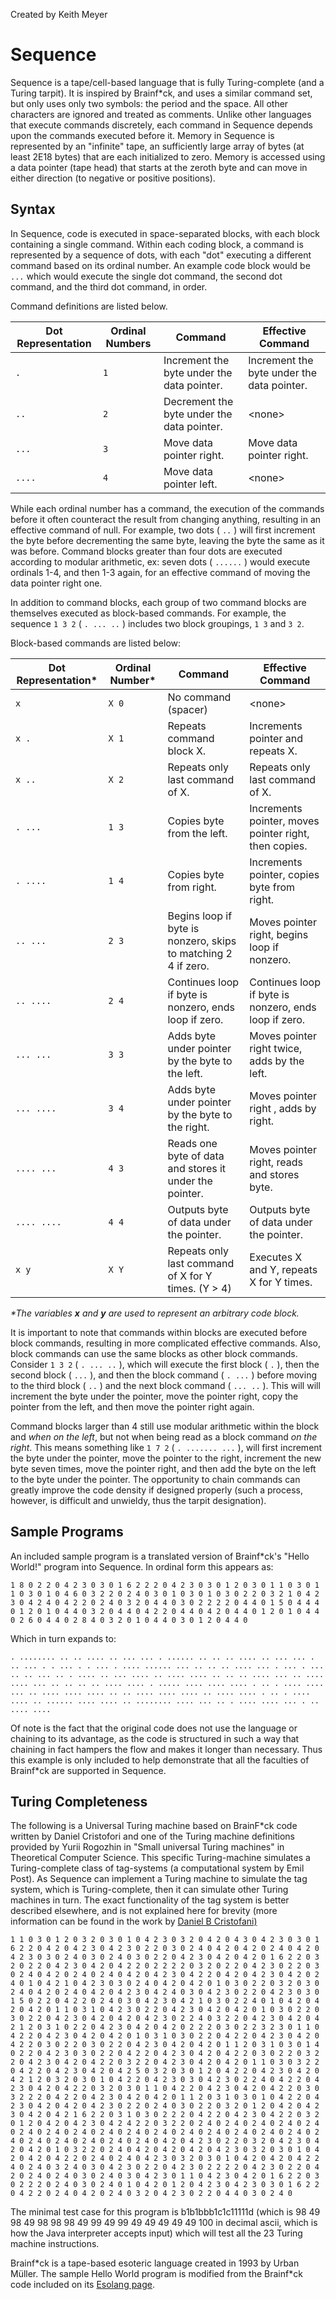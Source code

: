 Created by Keith Meyer

# Sequence

Sequence is a tape/cell-based language that is fully Turing-complete (and a Turing tarpit). It is inspired by Brainf\*ck, and uses a similar command set, but only uses only two symbols: the period and the space. All other characters are ignored and treated as comments. Unlike other languages that execute commands discretely, each command in Sequence depends upon the commands executed before it. Memory in Sequence is represented by an &quot;infinite&quot; tape, an sufficiently large array of bytes (at least 2E18 bytes) that are each initialized to zero. Memory is accessed using a data pointer (tape head) that starts at the zeroth byte and can move in either direction (to negative or positive positions).

## Syntax

In Sequence, code is executed in space-separated blocks, with each block containing a single command. Within each coding block, a command is represented by a sequence of dots, with each &quot;dot&quot; executing a different command based on its ordinal number. An example code block would be `...` which would execute the single dot command, the second dot command, and the third dot command, in order.

Command definitions are listed below.

| **Dot Representation** | **Ordinal Numbers** | **Command** | **Effective Command** |
| --- | --- | --- | --- |
| `.` | `1` | Increment the byte under the data pointer. | Increment the byte under the data pointer. |
| `..` | `2` | Decrement the byte under the data pointer. | \<none\> |
| `...` | `3` | Move data pointer right. | Move data pointer right. |
| `....` | `4` | Move data pointer left. | \<none\> |

While each ordinal number has a command, the execution of the commands before it often counteract the result from changing anything, resulting in an effective command of null. For example, two dots ( `..` ) will first increment the byte before decrementing the same byte, leaving the byte the same as it was before. Command blocks greater than four dots are executed according to modular arithmetic, ex: seven dots ( `......` ) would execute ordinals 1-4, and then 1-3 again, for an effective command of moving the data pointer right one.

In addition to command blocks, each group of two command blocks are themselves executed as block-based commands. For example, the sequence `1 3 2` ( `. ... ..` ) includes two block groupings, `1 3` and `3 2`.

Block-based commands are listed below:

| **Dot Representation\*** | **Ordinal Number\*** | **Command** | **Effective Command** |
| --- | --- | --- | --- |
| `x ` | `X 0` | No command (spacer) | \<none\> |
| `x .` | `X 1` | Repeats command block X. | Increments pointer and repeats X. |
| `x ..` | `X 2` | Repeats only last command of X. | Repeats only last command of X. |
| `. ...` | `1 3` | Copies byte from the left. | Increments pointer, moves pointer right, then copies. |
| `. ....` | `1 4` | Copies byte from right. | Increments pointer, copies byte from right. |
| `.. ...` | `2 3` | Begins loop if byte is nonzero, skips to matching 2 4 if zero. | Moves pointer right, begins loop if nonzero. |
| `.. ....` | `2 4` | Continues loop if byte is nonzero, ends loop if zero. | Continues loop if byte is nonzero, ends loop if zero. |
| `... ...` | `3 3` | Adds byte under pointer by the byte to the left. | Moves pointer right twice, adds by the left. |
| `... ....` | `3 4` | Adds byte under pointer by the byte to the right. | Moves pointer right , adds by right. |
| `.... ...` | `4 3` | Reads one byte of data and stores it under the pointer. | Moves pointer right, reads and stores byte. |
| `.... ....` | `4 4` | Outputs byte of data under the pointer. | Outputs byte of data under the pointer. |
| `x y` | `X Y` | Repeats only last command of X for Y times. (Y \> 4) | Executes X and Y, repeats X for Y times. |

_\*The variables_ _**x**_ _and_ _**y**_ _are used to represent an arbitrary code block._

It is important to note that commands within blocks are executed before block commands, resulting in more complicated effective commands. Also, block commands can use the same blocks as other block commands. Consider `1 3 2` ( `. ... ..` ), which will execute the first block ( `.` ), then the second block ( `...` ), and then the block command ( `. ...` ) before moving to the third block ( `..` ) and the next block command ( `... ..` ). This will will increment the byte under the pointer, move the pointer right, copy the pointer from the left, and then move the pointer right again.

Command blocks larger than 4 still use modular arithmetic within the block and _when on the left_, but not when being read as a block command _on the right_. This means something like `1 7 2` ( `. ....... ...` ), will first increment the byte under the pointer, move the pointer to the right, increment the new byte seven times, move the pointer right, and then add the byte on the left to the byte under the pointer. The opportunity to chain commands can greatly improve the code density if designed properly (such a process, however, is difficult and unwieldy, thus the tarpit designation).

## Sample Programs

An included sample program is a translated version of Brainf\*ck&#39;s &quot;Hello World!&quot; program into Sequence. In ordinal form this appears as:

```
1 8 0 2 2 0 4 2 3 0 3 0 1 6 2 2 2 0 4 2 3 0 3 0 1 2 0 3 0 1 1 0 3 0 1 1 0 3 0 1 0 4 6 0 3 2 2 0 2 4 0 3 0 1 0 3 0 1 0 3 0 2 2 0 3 2 1 0 4 2 3 0 4 2 4 0 4 2 2 0 2 4 0 3 2 0 4 4 0 3 0 2 2 2 2 0 4 4 0 1 5 0 4 4 4 0 1 2 0 1 0 4 4 0 3 2 0 4 4 0 4 2 2 0 4 4 0 4 2 0 4 4 0 1 2 0 1 0 4 4 0 2 6 0 4 4 0 2 8 4 0 3 2 0 1 0 4 4 0 3 0 1 2 0 4 4 0
```

Which in turn expands to:

```
. ........ .. .. .... .. ... ... . ...... .. .. .. .... .. ... ... . .. ... . . ... . . ... . .... ...... ... .. .. .. .... ... . ... . ... .. .. ... .. . .... .. ... .... .. .... .... .. .. .. .... ... .. .... .... ... .. .. .. .. .... .... . ..... .... .... .... . .. . .... .... ... .. .... .... .... .. .. .... .... .... .. .... .... . .. . .... .... .. ...... .... .... .. ........ .... ... .. . .... .... ... . .. .... ....
```

Of note is the fact that the original code does not use the language or chaining to its advantage, as the code is structured in such a way that chaining in fact hampers the flow and makes it longer than necessary. Thus this example is only included to help demonstrate that all the faculties of Brainf\*ck are supported in Sequence.

## Turing Completeness

The following is a Universal Turing machine based on BrainF\*ck code written by Daniel Cristofori and one of the Turing machine definitions provided by Yurii Rogozhin in &quot;Small universal Turing machines&quot; in Theoretical Computer Science. This specific Turing-machine simulates a Turing-complete class of tag-systems (a computational system by Emil Post). As Sequence can implement a Turing machine to simulate the tag system, which is Turing-complete, then it can simulate other Turing machines in turn. The exact functionality of the tag system is better described elsewhere, and is not explained here for brevity (more information can be found in the work by [Daniel B Cristofani)](http://www.hevanet.com/cristofd/brainfuck/utm.b)

```
1 1 0 3 0 1 2 0 3 2 0 3 0 1 0 4 2 3 0 3 2 0 4 2 0 4 3 0 4 2 3 0 3 0 1 6 2 2 0 4 2 0 4 2 3 0 4 2 3 0 2 2 0 3 0 2 4 0 4 2 0 4 2 0 2 4 0 4 2 0 4 2 3 0 3 0 2 4 0 3 0 2 4 0 3 0 2 2 0 4 2 3 0 4 2 0 4 2 0 1 6 2 2 0 3 2 0 2 2 0 4 2 3 0 4 2 0 4 2 2 0 2 2 2 2 0 3 2 0 2 2 0 4 2 3 0 2 2 0 3 0 2 4 0 4 2 0 2 4 0 2 4 0 4 2 0 4 2 3 0 4 2 2 0 4 2 0 4 2 3 0 4 2 0 2 4 0 1 0 4 2 1 0 4 2 3 0 3 0 2 4 0 4 2 0 4 2 0 1 0 3 0 2 2 0 3 2 0 3 0 2 4 0 4 2 0 2 4 0 4 2 0 4 2 3 0 4 2 4 0 3 0 4 2 3 0 2 2 0 4 2 3 0 3 0 1 5 0 2 2 0 4 2 2 0 2 4 0 3 0 4 2 3 0 4 2 1 0 3 0 2 2 4 0 1 0 4 2 0 4 2 0 4 2 0 1 1 0 3 1 0 4 2 3 0 2 2 0 4 2 3 0 4 2 0 4 2 0 1 0 3 0 2 2 0 3 0 2 2 0 4 2 3 0 4 2 0 4 2 0 4 2 3 0 2 2 4 0 3 2 2 0 4 2 3 0 4 2 0 4 2 1 2 0 3 1 0 2 2 0 4 2 3 0 4 2 0 4 2 0 2 2 2 0 3 0 2 2 3 2 3 0 1 1 0 4 2 2 0 4 2 3 0 4 2 0 4 2 0 1 0 3 1 0 3 0 2 2 0 4 2 2 0 4 2 3 0 4 2 0 4 2 2 0 3 0 2 2 0 3 0 2 2 0 4 2 3 0 4 2 0 4 2 0 1 1 2 0 3 1 0 3 0 1 4 0 2 2 0 4 2 3 0 3 0 2 2 0 4 2 2 0 4 2 3 0 4 2 0 4 2 2 0 3 0 2 2 0 3 2 2 0 4 2 3 0 4 2 0 4 2 2 0 3 2 2 0 4 2 3 0 4 2 0 4 2 0 1 1 0 3 0 3 2 2 0 4 2 2 0 4 2 3 0 4 2 0 4 2 5 0 3 2 0 3 0 1 2 0 4 2 2 0 4 2 3 0 4 2 0 4 2 1 2 0 3 2 0 3 0 1 0 4 2 2 0 4 2 3 0 3 0 4 2 3 0 2 2 4 0 4 2 2 0 4 2 3 0 4 2 0 4 2 2 0 3 2 0 3 0 1 1 0 4 2 2 0 4 2 3 0 4 2 0 4 2 2 0 3 0 3 2 2 2 0 4 2 2 0 4 2 3 0 4 2 0 4 2 0 1 1 2 0 3 1 0 3 0 1 0 4 2 2 0 4 2 3 0 4 2 0 4 2 0 4 2 3 0 2 2 0 2 4 0 3 0 2 2 0 3 2 0 1 2 0 4 2 0 4 2 3 0 4 2 0 4 2 1 6 2 2 0 3 1 0 3 0 2 2 2 0 4 2 2 0 4 2 3 0 4 2 2 0 3 2 0 1 2 0 4 2 0 4 2 3 0 4 2 4 2 2 0 3 2 2 0 2 4 0 2 4 0 2 4 0 2 4 0 2 4 0 2 4 0 2 4 0 2 4 0 2 4 0 2 4 0 2 4 0 2 4 0 2 4 0 2 4 0 2 4 0 2 4 0 2 4 0 2 4 0 2 4 0 2 4 0 2 4 0 2 4 0 4 2 0 4 2 3 0 2 2 0 3 2 0 4 2 3 0 4 2 0 4 2 0 1 0 3 2 2 0 2 4 0 4 2 0 4 2 0 4 2 0 4 2 3 0 3 2 0 3 0 1 0 4 2 0 4 2 0 4 2 2 0 2 4 0 2 4 0 4 2 3 0 3 2 0 3 0 1 0 4 2 0 4 2 0 4 2 2 4 0 2 4 0 3 2 4 0 3 0 4 2 3 0 2 2 0 4 2 3 0 2 2 2 2 0 4 2 3 0 2 2 0 4 2 0 2 4 0 2 4 0 3 0 2 4 0 3 0 4 2 3 0 1 1 0 4 2 3 0 4 2 0 1 6 2 2 0 3 0 2 2 2 0 2 4 0 3 0 2 4 0 1 0 4 2 0 1 2 0 4 2 3 0 4 2 3 0 3 0 1 6 2 2 0 4 2 2 0 2 4 0 4 2 0 2 4 0 3 2 0 4 2 3 0 2 2 0 4 4 0 3 0 2 4 0
```

The minimal test case for this program is b1b1bbb1c1c11111d (which is 98 49 98 49 98 98 98 49 99 49 99 49 49 49 49 49 100 in decimal ascii, which is how the Java interpreter accepts input) which will test all the 23 Turing machine instructions.

Brainf\*ck is a tape-based esoteric language created in 1993 by Urban Müller. The sample Hello World program is modified from the Brainf\*ck code included on its [Esolang page](https://esolangs.org/wiki/brainfuck).
